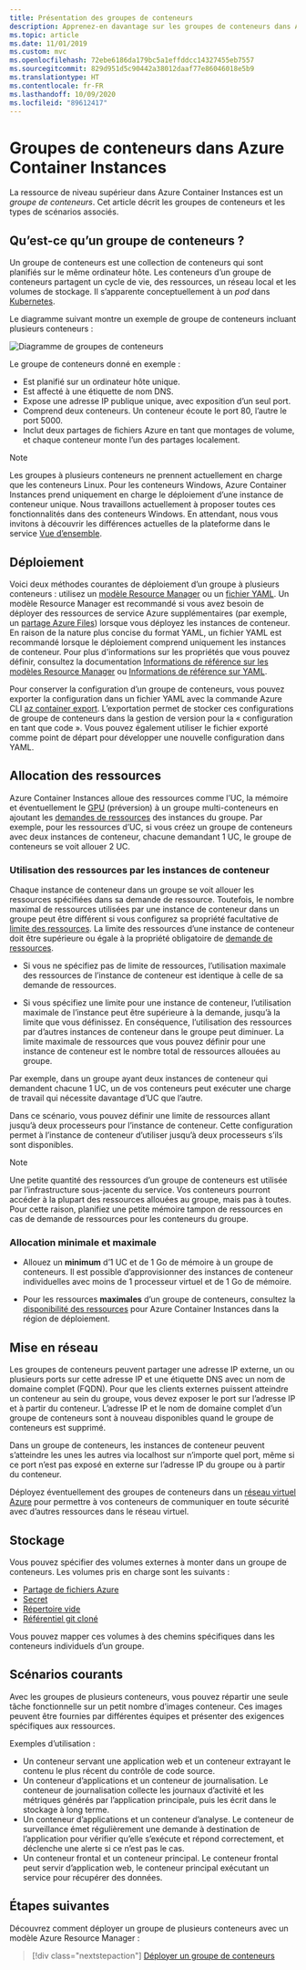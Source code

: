 ```yaml
---
title: Présentation des groupes de conteneurs
description: Apprenez-en davantage sur les groupes de conteneurs dans Azure Container Instances, une collection d’instances qui partagent un cycle de vie et des ressources telles que les processeurs, le stockage et le réseau.
ms.topic: article
ms.date: 11/01/2019
ms.custom: mvc
ms.openlocfilehash: 72ebe6186da179bc5a1effddcc14327455eb7557
ms.sourcegitcommit: 829d951d5c90442a38012daaf77e86046018e5b9
ms.translationtype: HT
ms.contentlocale: fr-FR
ms.lasthandoff: 10/09/2020
ms.locfileid: "89612417"
---
```

# <a name="container-groups-in-azure-container-instances"></a>Groupes de conteneurs dans Azure Container Instances

La ressource de niveau supérieur dans Azure Container Instances est un *groupe de conteneurs*. Cet article décrit les groupes de conteneurs et les types de scénarios associés.

## <a name="what-is-a-container-group"></a>Qu’est-ce qu’un groupe de conteneurs ?

Un groupe de conteneurs est une collection de conteneurs qui sont planifiés sur le même ordinateur hôte. Les conteneurs d’un groupe de conteneurs partagent un cycle de vie, des ressources, un réseau local et les volumes de stockage. Il s’apparente conceptuellement à un *pod* dans [Kubernetes][kubernetes-pod].

Le diagramme suivant montre un exemple de groupe de conteneurs incluant plusieurs conteneurs :

![Diagramme de groupes de conteneurs][container-groups-example]

Le groupe de conteneurs donné en exemple :

* Est planifié sur un ordinateur hôte unique.
* Est affecté à une étiquette de nom DNS.
* Expose une adresse IP publique unique, avec exposition d’un seul port.
* Comprend deux conteneurs. Un conteneur écoute le port 80, l’autre le port 5000.
* Inclut deux partages de fichiers Azure en tant que montages de volume, et chaque conteneur monte l’un des partages localement.

> [!NOTE]
> Les groupes à plusieurs conteneurs ne prennent actuellement en charge que les conteneurs Linux. Pour les conteneurs Windows, Azure Container Instances prend uniquement en charge le déploiement d’une instance de conteneur unique. Nous travaillons actuellement à proposer toutes ces fonctionnalités dans des conteneurs Windows. En attendant, nous vous invitons à découvrir les différences actuelles de la plateforme dans le service [Vue d’ensemble](container-instances-overview.md#linux-and-windows-containers).

## <a name="deployment"></a>Déploiement

Voici deux méthodes courantes de déploiement d’un groupe à plusieurs conteneurs : utilisez un [modèle Resource Manager][resource-manager template] ou un [fichier YAML][yaml-file]. Un modèle Resource Manager est recommandé si vous avez besoin de déployer des ressources de service Azure supplémentaires (par exemple, un [partage Azure Files][azure-files]) lorsque vous déployez les instances de conteneur. En raison de la nature plus concise du format YAML, un fichier YAML est recommandé lorsque le déploiement comprend uniquement les instances de conteneur. Pour plus d'informations sur les propriétés que vous pouvez définir, consultez la documentation [Informations de référence sur les modèles Resource Manager](/azure/templates/microsoft.containerinstance/containergroups) ou [Informations de référence sur YAML](container-instances-reference-yaml.md).

Pour conserver la configuration d’un groupe de conteneurs, vous pouvez exporter la configuration dans un fichier YAML avec la commande Azure CLI [az container export][az-container-export]. L’exportation permet de stocker ces configurations de groupe de conteneurs dans la gestion de version pour la « configuration en tant que code ». Vous pouvez également utiliser le fichier exporté comme point de départ pour développer une nouvelle configuration dans YAML.



## <a name="resource-allocation"></a>Allocation des ressources

Azure Container Instances alloue des ressources comme l’UC, la mémoire et éventuellement le [GPU][gpus] (préversion) à un groupe multi-conteneurs en ajoutant les [demandes de ressources][resource-requests] des instances du groupe. Par exemple, pour les ressources d’UC, si vous créez un groupe de conteneurs avec deux instances de conteneur, chacune demandant 1 UC, le groupe de conteneurs se voit allouer 2 UC.

### <a name="resource-usage-by-container-instances"></a>Utilisation des ressources par les instances de conteneur

Chaque instance de conteneur dans un groupe se voit allouer les ressources spécifiées dans sa demande de ressource. Toutefois, le nombre maximal de ressources utilisées par une instance de conteneur dans un groupe peut être différent si vous configurez sa propriété facultative de [limite des ressources][resource-limits]. La limite des ressources d’une instance de conteneur doit être supérieure ou égale à la propriété obligatoire de [demande de ressources][resource-requests].

* Si vous ne spécifiez pas de limite de ressources, l’utilisation maximale des ressources de l’instance de conteneur est identique à celle de sa demande de ressources.

* Si vous spécifiez une limite pour une instance de conteneur, l’utilisation maximale de l’instance peut être supérieure à la demande, jusqu’à la limite que vous définissez. En conséquence, l’utilisation des ressources par d’autres instances de conteneur dans le groupe peut diminuer. La limite maximale de ressources que vous pouvez définir pour une instance de conteneur est le nombre total de ressources allouées au groupe.
    
Par exemple, dans un groupe ayant deux instances de conteneur qui demandent chacune 1 UC, un de vos conteneurs peut exécuter une charge de travail qui nécessite davantage d’UC que l’autre.

Dans ce scénario, vous pouvez définir une limite de ressources allant jusqu’à deux processeurs pour l’instance de conteneur. Cette configuration permet à l’instance de conteneur d’utiliser jusqu’à deux processeurs s’ils sont disponibles.

> [!NOTE]
> Une petite quantité des ressources d’un groupe de conteneurs est utilisée par l’infrastructure sous-jacente du service. Vos conteneurs pourront accéder à la plupart des ressources allouées au groupe, mais pas à toutes. Pour cette raison, planifiez une petite mémoire tampon de ressources en cas de demande de ressources pour les conteneurs du groupe.

### <a name="minimum-and-maximum-allocation"></a>Allocation minimale et maximale

* Allouez un **minimum** d’1 UC et de 1 Go de mémoire à un groupe de conteneurs. Il est possible d’approvisionner des instances de conteneur individuelles avec moins de 1 processeur virtuel et de 1 Go de mémoire. 

* Pour les ressources **maximales** d’un groupe de conteneurs, consultez la [disponibilité des ressources][region-availability] pour Azure Container Instances dans la région de déploiement.

## <a name="networking"></a>Mise en réseau

Les groupes de conteneurs peuvent partager une adresse IP externe, un ou plusieurs ports sur cette adresse IP et une étiquette DNS avec un nom de domaine complet (FQDN). Pour que les clients externes puissent atteindre un conteneur au sein du groupe, vous devez exposer le port sur l’adresse IP et à partir du conteneur. L’adresse IP et le nom de domaine complet d’un groupe de conteneurs sont à nouveau disponibles quand le groupe de conteneurs est supprimé. 

Dans un groupe de conteneurs, les instances de conteneur peuvent s’atteindre les unes les autres via localhost sur n’importe quel port, même si ce port n’est pas exposé en externe sur l’adresse IP du groupe ou à partir du conteneur.

Déployez éventuellement des groupes de conteneurs dans un [réseau virtuel Azure][virtual-network] pour permettre à vos conteneurs de communiquer en toute sécurité avec d’autres ressources dans le réseau virtuel.

## <a name="storage"></a>Stockage

Vous pouvez spécifier des volumes externes à monter dans un groupe de conteneurs. Les volumes pris en charge sont les suivants :
* [Partage de fichiers Azure][azure-files]
* [Secret][secret]
* [Répertoire vide][empty-directory]
* [Référentiel git cloné][volume-gitrepo]

Vous pouvez mapper ces volumes à des chemins spécifiques dans les conteneurs individuels d’un groupe. 

## <a name="common-scenarios"></a>Scénarios courants

Avec les groupes de plusieurs conteneurs, vous pouvez répartir une seule tâche fonctionnelle sur un petit nombre d’images conteneur. Ces images peuvent être fournies par différentes équipes et présenter des exigences spécifiques aux ressources.

Exemples d’utilisation :

* Un conteneur servant une application web et un conteneur extrayant le contenu le plus récent du contrôle de code source.
* Un conteneur d’applications et un conteneur de journalisation. Le conteneur de journalisation collecte les journaux d’activité et les métriques générés par l’application principale, puis les écrit dans le stockage à long terme.
* Un conteneur d’applications et un conteneur d’analyse. Le conteneur de surveillance émet régulièrement une demande à destination de l’application pour vérifier qu’elle s’exécute et répond correctement, et déclenche une alerte si ce n’est pas le cas.
* Un conteneur frontal et un conteneur principal. Le conteneur frontal peut servir d’application web, le conteneur principal exécutant un service pour récupérer des données. 

## <a name="next-steps"></a>Étapes suivantes

Découvrez comment déployer un groupe de plusieurs conteneurs avec un modèle Azure Resource Manager :

> [!div class="nextstepaction"]
> [Déployer un groupe de conteneurs][resource-manager template]

<!-- IMAGES -->
[container-groups-example]: ./media/container-instances-container-groups/container-groups-example.png

<!-- LINKS - External -->
[dcos-pod]: https://dcos.io/docs/1.10/deploying-services/pods/
[kubernetes-pod]: https://kubernetes.io/docs/concepts/workloads/pods/

<!-- LINKS - Internal -->
[resource-manager template]: container-instances-multi-container-group.md
[yaml-file]: container-instances-multi-container-yaml.md
[region-availability]: container-instances-region-availability.md
[resource-requests]: /rest/api/container-instances/containergroups/createorupdate#resourcerequests
[resource-limits]: /rest/api/container-instances/containergroups/createorupdate#resourcelimits
[resource-requirements]: /rest/api/container-instances/containergroups/createorupdate#resourcerequirements
[azure-files]: container-instances-volume-azure-files.md
[virtual-network]: container-instances-virtual-network-concepts.md
[secret]: container-instances-volume-secret.md
[volume-gitrepo]: container-instances-volume-gitrepo.md
[gpus]: container-instances-gpu.md
[empty-directory]: container-instances-volume-emptydir.md
[az-container-export]: /cli/azure/container#az-container-export

